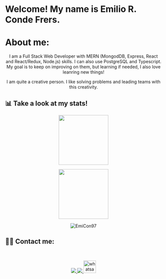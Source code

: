 # Welcome! My name is Emilio R. Conde Frers.

# About me:
<p align="center">I am a Full Stack Web Developer with MERN (MongodDB, Express, React and React/Redux, Node.js) skills. I can also use PostgreSQL and Typescript. My goal is to keep on improving on them, but learning if needed, I also love leanring new things!</p>

<p align="center">I am quite a creative person. I like solving problems and leading teams with this creativity.</p>

## 📊 Take a look at my stats!
<a href="https://github.com/EmiCon97" >
<p align="center" bgcolor="white" ><img height="160em" src="https://github-readme-stats.vercel.app/api?username=EmiCon97&show_icons=true&bg_color=fff&title_color=DD6387&icon_color=BD93F9&text_color=023047&border_color=fff" /></p>
<p align="center" bgcolor="white" ><img height="160em" src="https://github-readme-stats.vercel.app/api/top-langs/?username=EmiCon97&layout=compact&bg_color=fff&title_color=DD6387&icon_color=BD93F9&text_color=023047&border_color=fff" /></p>
</a>
<p align="center" ><img src="https://github-readme-streak-stats.herokuapp.com/?user=EmiCon97&theme=light" alt="EmiCon97" /></p>

## ✍🏻 Contact me:
</br>
<p align="center" bgcolor="white" ><a href="mailto:derleuchtturm97@gmail.com" target="_blank">
<img src="https://img.icons8.com/color/48/000000/gmail-new.png"/>
</a>
<a href="https://www.linkedin.com/in/emilio-rodrigo-conde-frers-827016230/" target="_blank">
<img src="https://img.icons8.com/color/48/000000/linkedin.png"/>
</a>
<a href="https://wa.link/axr0dz" target="_blank"> 
<img src="https://img.icons8.com/external-justicon-lineal-color-justicon/64/000000/external-whatsapp-social-media-justicon-lineal-color-justicon.png" alt="whatsapp" width="40" height="40"/>
 </a></p>
</br>


